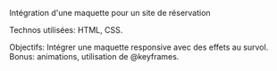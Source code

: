 Intégration d'une maquette pour un site de réservation

Technos utilisées: HTML, CSS.

Objectifs: Intégrer une maquette responsive avec des effets au survol. Bonus: animations, utilisation de @keyframes.
